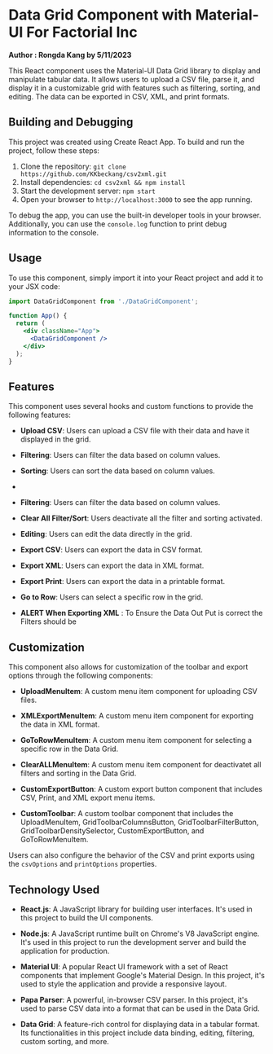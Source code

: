 # Data Grid Component with Material-UI For Factorial Inc

**Author : Rongda Kang by 5/11/2023**

This React component uses the Material-UI Data Grid library to display and manipulate tabular data. It allows users to upload a CSV file, parse it, and display it in a customizable grid with features such as filtering, sorting, and editing. The data can be exported in CSV, XML, and print formats.

## Building and Debugging

This project was created using Create React App. To build and run the project, follow these steps:

1. Clone the repository: `git clone https://github.com/KKbeckang/csv2xml.git`
2. Install dependencies: `cd csv2xml && npm install`
3. Start the development server: `npm start`
4. Open your browser to `http://localhost:3000` to see the app running.

To debug the app, you can use the built-in developer tools in your browser. Additionally, you can use the `console.log` function to print debug information to the console.

## Usage

To use this component, simply import it into your React project and add it to your JSX code:

```jsx
import DataGridComponent from './DataGridComponent';

function App() {
  return (
    <div className="App">
      <DataGridComponent />
    </div>
  );
}
```

## Features

This component uses several hooks and custom functions to provide the following features:

- **Upload CSV**: Users can upload a CSV file with their data and have it displayed in the grid.

- **Filtering**: Users can filter the data based on column values.

- **Sorting**: Users can sort the data based on column values.
- 
- **Filtering**: Users can filter the data based on column values.

- **Clear All Filter/Sort**: Users deactivate all the filter and sorting activated.

- **Editing**: Users can edit the data directly in the grid.

- **Export CSV**: Users can export the data in CSV format.

- **Export XML**: Users can export the data in XML format.

- **Export Print**: Users can export the data in a printable format.

- **Go to Row**: Users can select a specific row in the grid.

- **ALERT When Exporting XML** : To Ensure the Data Out Put is correct the Filters should be 

## Customization

This component also allows for customization of the toolbar and export options through the following components:

- **UploadMenuItem**: A custom menu item component for uploading CSV files.

- **XMLExportMenuItem**: A custom menu item component for exporting the data in XML format.

- **GoToRowMenuItem**: A custom menu item component for selecting a specific row in the Data Grid.

- **ClearALLMenuItem**: A custom menu item component for deactivatet all filters and sorting in the Data Grid.

- **CustomExportButton**: A custom export button component that includes CSV, Print, and XML export menu items.

- **CustomToolbar**: A custom toolbar component that includes the UploadMenuItem, GridToolbarColumnsButton, GridToolbarFilterButton, GridToolbarDensitySelector, CustomExportButton, and GoToRowMenuItem.


Users can also configure the behavior of the CSV and print exports using the `csvOptions` and `printOptions` properties.

## Technology Used

- **React.js**: A JavaScript library for building user interfaces. It's used in this project to build the UI components.

- **Node.js**: A JavaScript runtime built on Chrome's V8 JavaScript engine. It's used in this project to run the development server and build the application for production.

- **Material UI**: A popular React UI framework with a set of React components that implement Google's Material Design. In this project, it's used to style the application and provide a responsive layout.

- **Papa Parser**: A powerful, in-browser CSV parser. In this project, it's used to parse CSV data into a format that can be used in the Data Grid.

- **Data Grid**: A feature-rich control for displaying data in a tabular format. Its functionalities in this project include data binding, editing, filtering, custom sorting, and more.


